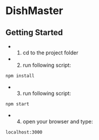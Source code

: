 # DishMaster

## Getting Started
- 1. cd to the project folder
- 2. run following script: 
```html
npm install
```
- 3. run following script: 
```html
npm start
```
- 4. open your browser and type:
```html
localhost:3000
```
